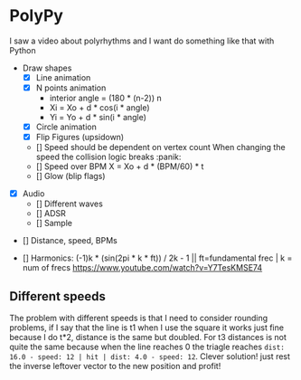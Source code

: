 # PolyPy

I saw a video about polyrhythms and I want do something like that with Python

- Draw shapes
    - [X] Line animation
    - [X] N points animation
        - interior angle = (180 * (n-2)) n
        - Xi = Xo + d * cos(i * angle)
        - Yi = Yo + d * sin(i * angle)
    - [X] Circle animation
    - [X] Flip Figures (upsidown)
    - [] Speed should be dependent on vertex count
        When changing the speed the collision logic breaks :panik:
    - [] Speed over BPM X = Xo + d * (BPM/60) * t
    - [] Glow (blip flags)
- [X] Audio
    - [] Different waves
    - [] ADSR
    - [] Sample
- [] Distance, speed, BPMs

- [] Harmonics: (-1)k * (sin(2pi * k * ft)) / 2k - 1 || ft=fundamental frec | k = num of frecs
https://www.youtube.com/watch?v=Y7TesKMSE74


## Different speeds
The problem with different speeds is that I need to consider rounding problems, if I say that the line is t1 when I
use the square it works just fine because I do t*2,  distance is the same but doubled. For t3 distances is not quite the 
same because when the line reaches 0 the triagle reaches `dist: 16.0 - speed: 12 | hit | dist: 4.0 - speed: 12`.
Clever solution! just rest the inverse leftover vector to the new position and profit!